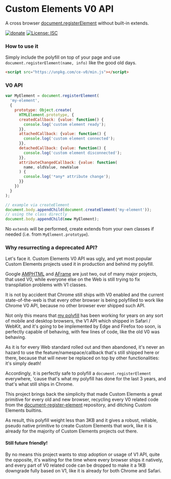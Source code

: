 # Custom Elements V0 API
A cross browser [document.registerElement](https://github.com/WebReflection/document-register-element) without built-in extends.

[![donate](https://img.shields.io/badge/$-donate-ff69b4.svg?maxAge=2592000&style=flat)](https://github.com/WebReflection/donate) [![License: ISC](https://img.shields.io/badge/License-ISC-yellow.svg)](https://opensource.org/licenses/ISC)

### How to use it
Simply include the polyfill on top of your page and use `document.registerElement(name, info)` like the good old days.
```html
<script src="https://unpkg.com/ce-v0/min.js"></script>
```

### V0 API
```js
var MyElement = document.registerElement(
  'my-element',
  {
    prototype: Object.create(
      HTMLElement.prototype, {
      createdCallback: {value: function() {
        console.log('custom element ready');
      }},
      attachedCallback: {value: function() {
        console.log('custom element connected');
      }},
      detachedCallback: {value: function() {
        console.log('custom element disconnected');
      }},
      attributeChangedCallback: {value: function(
        name, oldValue, newValue
      ) {
        console.log('*any* attribute change');
      }}
    })
  }
);

// example via createElement
document.body.appendChild(document.createElement('my-element'));
// using the class directly
document.body.appendChild(new MyElement);
```
No `extends` will be performed, create extends from your own classes if needed (i.e. from `MyElement.prototype`).

### Why resurrecting a deprecated API?
Let's face it. Custom Elements V0 API was ugly, and yet most popular Custom Elements projects used it in production and behind my polyfill.

Google [AMPHTML](https://www.ampproject.org) and [AFrame](https://aframe.io) are just two, out of many major projects, that used V0, while everyone else on the Web is still trying to fix transpilation problems with V1 classes.

It is not by accident that Chrome still ships with V0 enabled and the current state-of-the-web is that every other browser is being polyfilled to work like Chrome V0 API, because no other browser ever shipped such API.

Not only this means that [my polyfill](https://github.com/WebReflection/document-register-element) has been working for years on any sort of mobile and desktop browsers, the V1 API which shipped in Safari / WebKit, and it's going to be implemented by Edge and Firefox too soon, is perfectly capable of behaving, with few lines of code, like the old V0 was behaving.

As it is for every Web standard rolled out and then abandoned, it's never an hazard to use the feature/namespace/callback that's still shipped here or there, because that will never be replaced on top by other functionalities: it's simply death!

Accordingly, it is perfectly safe to polyfill a `document.registerElement` everywhere, 'cause that's what my polyfill has done for the last 3 years, and that's what still ships in Chrome.

This project brings back the simplicity that made Custom Elements a great primitive for every old and new browser,
recycling every V0 related code from the [document-register-element](https://github.com/WebReflection/document-register-element) repository, and ditching Custom Elements builtins.

As result, this polyfill weight less than 3KB and it gives a robust, reliable, pseudo native primitive to create Custom Elements that work, like it is already for the majority of Custom Elements projects out there.

#### Still future friendly!
By no means this project wants to stop adoption or usage of V1 API, quite the opposite, it's waiting for the time where every browser ships it natively, and every part of V0 related code can be dropped to make it a 1KB downgrade fully based on V1, like it is already for both Chrome and Safari.